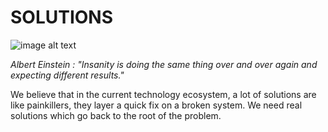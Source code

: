 
# SOLUTIONS 



![image alt text](img/high_level_country_overview.png)

*Albert Einstein : "Insanity is doing the same thing over and over again and expecting different results."*

We believe that in the current technology ecosystem, a lot of solutions are like painkillers, they layer a quick fix on a broken system. We need real solutions which go back to the root of the problem.